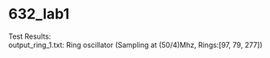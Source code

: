 # 632_lab1

 Test Results: <br>
 output_ring_1.txt: Ring oscillator (Sampling at (50/4)Mhz, Rings:[97, 79, 277])
